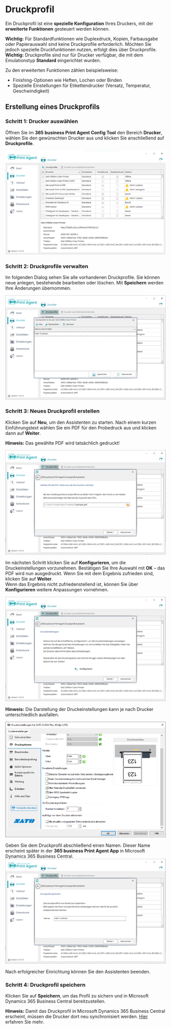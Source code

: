 # Druckprofil

Ein Druckprofil ist eine **spezielle Konfiguration** Ihres Druckers, mit der **erweiterte Funktionen** gesteuert werden können.

<div class="alert alert-notice">
    <i class="fa-light fa-hand-point-up fa-lg" style="--fa-secondary-color: #FF0000; --fa-primary-color: #111111; --fa-secondary-opacity: 0.7"></i> <strong>Wichtig:</strong>
	Für Standardfunktionen wie Duplexdruck, Kopien, Farbausgabe oder Papierauswahl sind keine Druckprofile erforderlich. Möchten Sie jedoch spezielle Druckfunktionen nutzen, erfolgt dies über Druckprofile.
</div>

<div class="alert alert-notice">
    <i class="fa-light fa-hand-point-up fa-lg" style="--fa-secondary-color: #FF0000; --fa-primary-color: #111111; --fa-secondary-opacity: 0.7"></i> <strong>Wichtig:</strong>
	Druckprofile sind nur für Drucker verfügbar, die mit dem Emulationstyp <b>Standard</b> eingerichtet wurden.
</div>

Zu den erweiterten Funktionen zählen beispielsweise:
* Finishing-Optionen wie Heften, Lochen oder Binden
* Spezielle Einstellungen für Etikettendrucker (Versatz, Temperatur, Geschwindigkeit)


## Erstellung eines Druckprofils

### Schritt 1: Drucker auswählen

Öffnen Sie im **365 business Print Agent Config Tool** den Bereich **Drucker**, wählen Sie den gewünschten Drucker aus und klicken Sie anschließend auf **Druckprofile**.

![Druckerverwaltung](/assets/images/365-business-print-agent/config-tool/Printer.PNG) 

### Schritt 2: Druckprofile verwalten

Im folgenden Dialog sehen Sie alle vorhandenen Druckprofile. Sie können neue anlegen, bestehende bearbeiten oder löschen. Mit **Speichern** werden Ihre Änderungen übernommen.

![Druckprofilverwaltung](/assets/images/365-business-print-agent/config-tool/PrintProfileOverview.PNG) 

### Schritt 3: Neues Druckprofil erstellen

Klicken Sie auf **Neu**, um den Assistenten zu starten. 
Nach einem kurzen Einführungstext wählen Sie ein PDF für den Probedruck aus und klicken dann auf **Weiter**.

<div class="alert alert-info">
    <i class="fa-duotone fa-thin fa-lightbulb fa-lg" style="--fa-secondary-color: #00b7c3; --fa-primary-color: #111111;"></i> <strong>Hinweis:</strong>
	Das gewählte PDF wird tatsächlich gedruckt!
</div>

![Wizard-1](/assets/images/365-business-print-agent/config-tool/PrintProfileWizard2.PNG)

Im nächsten Schritt klicken Sie auf **Konfigurieren**, um die Druckeinstellungen vorzunehmen. 
Bestätigen Sie Ihre Auswahl mit **OK** – das PDF wird nun ausgedruckt. Wenn Sie mit dem Ergebnis zufrieden sind, klicken Sie auf **Weiter**.<br>
Wenn das Ergebnis nicht zufriedenstellend ist, können Sie über **Konfigurieren** weitere Anpassungen vornehmen.

![Wizard-2](/assets/images/365-business-print-agent/config-tool/PrintProfileWizard3.PNG) 

<div class="alert alert-info">
    <i class="fa-duotone fa-thin fa-lightbulb fa-lg" style="--fa-secondary-color: #00b7c3; --fa-primary-color: #111111;"></i> <strong>Hinweis:</strong>
	Die Darstellung der Druckeinstellungen kann je nach Drucker unterschiedlich ausfallen.
</div>

![Druckeinstellungen-SATO](/assets/images/365-business-print-agent/config-tool/sato_Druckeinstellungen.PNG) 


Geben Sie dem Druckprofil abschließend einen Namen. Dieser Name erscheint später in der **365 business Print Agent App** in Microsoft Dynamics 365 Business Central.
![Wizard-3](/assets/images/365-business-print-agent/config-tool/PrintProfileWizard4.PNG) 

Nach erfolgreicher Einrichtung können Sie den Assistenten beenden.

### Schritt 4: Druckprofil speichern

Klicken Sie auf **Speichern**, um das Profil zu sichern und in Microsoft Dynamics 365 Business Central bereitzustellen.


<div class="alert alert-info">
    <i class="fa-duotone fa-thin fa-lightbulb fa-lg" style="--fa-secondary-color: #00b7c3; --fa-primary-color: #111111;"></i> <strong>Hinweis:</strong>
	Damit das Druckprofil in Microsoft Dynamics 365 Business Central erscheint, müssen die Drucker dort neu synchronisiert werden. <a href="printer-configuration.md">Hier</a> erfahren Sie mehr.
</div><br/>